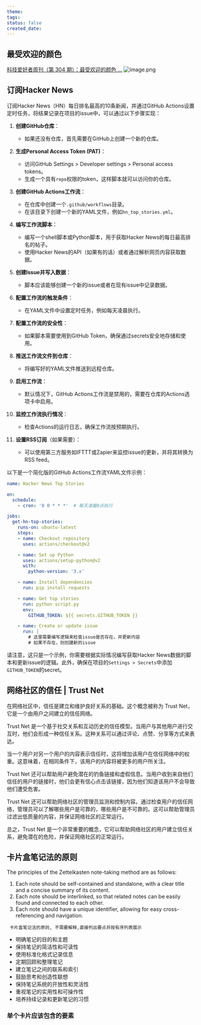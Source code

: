 ```yaml
---
theme: 
tags: 
status: false
created_date:
---
```

## 最受欢迎的颜色
[科技爱好者周刊（第 304 期）：最受欢迎的颜色 ...](http://www.ruanyifeng.com/blog/2024/06/weekly-issue-304.html)
![image.png](https://cdn.jsdelivr.net/gh/duanbiao2000/BlogGallery@main/picture/20240621214436.png)

## 订阅Hacker News
订阅Hacker News（HN）每日排名最高的10条新闻，并通过GitHub Actions设置定时任务，将结果记录在项目的issue中，可以通过以下步骤实现：

1. **创建GitHub仓库**：
   - 如果还没有仓库，首先需要在GitHub上创建一个新的仓库。

2. **生成Personal Access Token (PAT)**：
   - 访问GitHub Settings > Developer settings > Personal access tokens。
   - 生成一个具有`repo`权限的token，这样脚本就可以访问你的仓库。

3. **创建GitHub Actions工作流**：
   - 在仓库中创建一个`.github/workflows`目录。
   - 在该目录下创建一个新的YAML文件，例如`hn_top_stories.yml`。

4. **编写工作流脚本**：
   - 编写一个shell脚本或Python脚本，用于获取Hacker News的每日最高排名的帖子。
   - 使用Hacker News的API（如果有的话）或者通过解析网页内容获取数据。

5. **创建Issue并写入数据**：
   - 脚本应该能够创建一个新的issue或者在现有issue中记录数据。

6. **配置工作流的触发条件**：
   - 在YAML文件中设置定时任务，例如每天凌晨执行。

7. **配置工作流的安全性**：
   - 如果脚本需要使用到GitHub Token，确保通过secrets安全地存储和使用。

8. **推送工作流文件到仓库**：
   - 将编写好的YAML文件推送到远程仓库。

9. **启用工作流**：
   - 默认情况下，GitHub Actions工作流是禁用的，需要在仓库的Actions选项卡中启用。

10. **监控工作流执行情况**：
    - 检查Actions的运行日志，确保工作流按预期执行。

11. **设置RSS订阅**（如果需要）：
    - 可以使用第三方服务如IFTTT或Zapier来监控issue的更新，并将其转换为RSS feed。

以下是一个简化版的GitHub Actions工作流YAML文件示例：

```yaml
name: Hacker News Top Stories

on:
  schedule:
    - cron: '0 0 * * *'  # 每天凌晨0点执行

jobs:
  get-hn-top-stories:
    runs-on: ubuntu-latest
    steps:
    - name: Checkout repository
      uses: actions/checkout@v2

    - name: Set up Python
      uses: actions/setup-python@v2
      with:
        python-version: '3.x'

    - name: Install dependencies
      run: pip install requests

    - name: Get top stories
      run: python script.py
      env:
        GITHUB_TOKEN: ${{ secrets.GITHUB_TOKEN }}

    - name: Create or update issue
      run: |
        # 这里需要编写逻辑来检查issue是否存在，并更新内容
        # 如果不存在，则创建新的issue
```

请注意，这只是一个示例，你需要根据实际情况编写获取Hacker News数据的脚本和更新issue的逻辑。此外，确保在项目的`Settings > Secrets`中添加`GITHUB_TOKEN`的secret。


## 网络社区的信任 | Trust Net 

在网络社区中，信任是建立和维护良好关系的基础。这个概念被称为 Trust Net，它是一个由用户之间建立的信任网络。

Trust Net 是一个基于社交关系和互动历史的信任模型。当用户与其他用户进行交互时，他们会形成一种信任关系。这种关系可以通过评论、点赞、分享等方式来表达。

当一个用户对另一个用户的内容表示信任时，这将增加该用户在信任网络中的权重。这意味着，在相同条件下，该用户的内容将被更多的用户所关注。

Trust Net 还可以帮助用户避免潜在的钓鱼链接和虚假信息。当用户收到来自他们信任的用户的链接时，他们会更有信心点击该链接，因为他们知道该用户不会导致他们遭受危害。

Trust Net 还可以帮助网络社区的管理员监测和控制内容。通过检查用户的信任网络，管理员可以了解哪些用户是可靠的，哪些用户是不可靠的。这可以帮助管理员过滤出低质量的内容，并保证网络社区的正常运行。

总之，Trust Net 是一个非常重要的概念，它可以帮助网络社区的用户建立信任关系，避免潜在的危险，并保证网络社区的正常运行。

## 卡片盒笔记法的原则                
The principles of the Zettelkasten note-taking method are as follows: 
1. Each note should be self-contained and standalone, with a clear title and a concise summary of its content. 
2. Each note should be interlinked, so that related notes can be easily found and connected to each other.
3. Each note should have a unique identifier, allowing for easy cross-referencing and navigation.   


   
```tg
 卡片盒笔记法的原则, 不需要解释,直接列出要点并按有序列表展示
```
- 明确笔记的目的和主题
- 保持笔记的简洁性和可读性
- 使用标准化格式记录信息
- 定期回顾和整理笔记
- 建立笔记之间的联系和索引
- 鼓励思考和创造性联想
- 保持笔记系统的开放性和灵活性
- 重视笔记的实用性和可操作性
- 培养持续记录和更新笔记的习惯  

### 单个卡片应该包含的要素          


